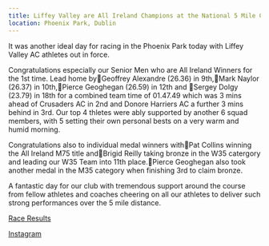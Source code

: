 ```yaml
---
title: Liffey Valley are All Ireland Champions at the National 5 Mile Championships.
location: Phoenix Park, Dublin
---
```


It was another ideal day for racing in the Phoenix Park today with Liffey Valley AC athletes out in force.

Congratulations especially our Senior Men who are All Ireland Winners for the 1st time. Lead home by🥇Geoffrey Alexandre (26.36) in 9th,🥇Mark Naylor (26.37) in 10th,🥇Pierce Geoghegan (26.59) in 12th and 🥇Sergey Dolgy (23.79) in 18th for a combined team time of 01.47.49 which was 3 mins ahead of Crusaders AC in 2nd and Donore Harriers AC a further 3 mins behind in 3rd. Our top 4 thletes were ably supported by another 6 squad members, with 5 setting their own personal bests on a very warm and humid morning.

Congratulations also to individual medal winners with🥇Pat Collins winning the All Ireland M75 title and🥉Brigid Reilly taking bronze in the W35 catergory and leading our W35 Team into 11th place.🥉Pierce Geoghegan also took another medal in the M35 category when finishing 3rd to claim bronze.

A fantastic day for our club with tremendous support around the course from fellow athletes and coaches cheering on all our athletes to deliver such strong performances over the 5 mile distance.

<a href="/races/2023-06-11-National-5m-Road/" target="_blank" rel="noopener noreferrer">Race Results</a>

<a href="https://www.instagram.com/p/CtWLjeNsG8j/" target="_blank" rel="noopener noreferrer">Instagram</a>